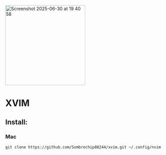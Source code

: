 <img width="250" alt="Screenshot 2025-06-30 at 19 40 58" src="https://github.com/user-attachments/assets/4bc746eb-9401-41e7-9257-e8148fef619c" />
<h1>XVIM</h1>
<h2>Install:</h2>
<h3>Mac</h3>

```
git clone https://github.com/Sombrechip88244/xvim.git ~/.config/nvim
```

